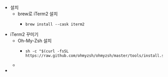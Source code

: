 - 설치
	- brew로 iTerm2 설치
		- ```shell
		  brew install --cask iterm2
		  ```
- iTerm2 꾸미기
	- Oh-My-Zsh 설치
		- ```shell
		  sh -c "$(curl -fsSL https://raw.github.com/ohmyzsh/ohmyzsh/master/tools/install.sh)"
		  ```
	-
-
